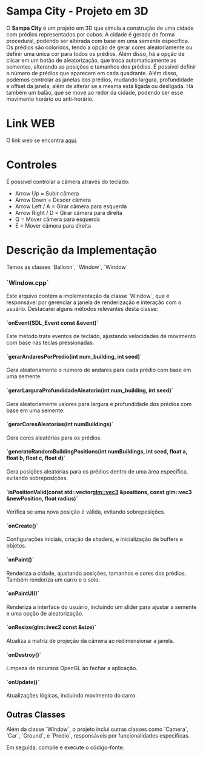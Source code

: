 # Sampa City - Projeto em 3D

O **Sampa City** é um projeto em 3D que simula a construção de uma cidade com prédios representados por cubos. A cidade é gerada de forma procedural, podendo ser alterada com base em uma semente específica. Os prédios são coloridos, tendo a opção de gerar cores aleatoriamente ou definir uma única cor para todos os prédios. Além disso, há a opção de clicar em um botão de aleatorização, que troca automaticamente as sementes, alterando as posições e tamanhos dos prédios. É possível definir o número de prédios que aparecem em cada quadrante. Além disso, podemos controlar as janelas dos prédios, mudando largura, profundidade e offset da janela, além de alterar se a mesma está ligada ou desligada. Há também um balão, que se move ao redor da cidade, podendo ser esse movimento horário ou anti-horário.

# Link WEB
O link web se encontra [aqui](https://rodrigohisashi.github.io/cidade-projeto-computacao-grafica/sampa/).

# Controles

É possível controlar a câmera através do teclado:

- Arrow Up = Subir câmera
- Arrow Down = Descer câmera
- Arrow Left / A = Girar câmera para esquerda
- Arrow Right / D = Girar cãmera para direita
- Q = Mover câmera para esquerda
- E = Mover câmera para direita


# Descrição da Implementação

Temos as classes \`Balloon\`, \`Window\`, \`Window\`



### \`Window.cpp\`

Este arquivo contém a implementação da classe \`Window\`, que é responsável por gerenciar a janela de renderização e interação com o usuário. Destacarei alguns métodos relevantes desta classe:

#### \`onEvent(SDL_Event const &event)\`

Este método trata eventos de teclado, ajustando velocidades de movimento com base nas teclas pressionadas.

#### \`gerarAndaresPorPredio(int num_building, int seed)\`

Gera aleatoriamente o número de andares para cada prédio com base em uma semente.

#### \`gerarLarguraProfundidadeAleatorio(int num_building, int seed)\`

Gera aleatoriamente valores para largura e profundidade dos prédios com base em uma semente.

#### \`gerarCoresAleatorias(int numBuildings)\`

Gera cores aleatórias para os prédios.

#### \`generateRandomBuildingPositions(int numBuildings, int seed, float a, float b, float c, float d)\`

Gera posições aleatórias para os prédios dentro de uma área específica, evitando sobreposições.

#### \`isPositionValid(const std::vector<glm::vec3> &positions, const glm::vec3 &newPosition, float radius)\`

Verifica se uma nova posição é válida, evitando sobreposições.

#### \`onCreate()\`

Configurações iniciais, criação de shaders, e inicialização de buffers e objetos.

#### \`onPaint()\`

Renderiza a cidade, ajustando posições, tamanhos e cores dos prédios. Também renderiza um carro e o solo.

#### \`onPaintUI()\`

Renderiza a interface do usuário, incluindo um slider para ajustar a semente e uma opção de aleatorização.

#### \`onResize(glm::ivec2 const &size)\`

Atualiza a matriz de projeção da câmera ao redimensionar a janela.

#### \`onDestroy()\`

Limpeza de recursos OpenGL ao fechar a aplicação.

#### \`onUpdate()\`

Atualizações lógicas, incluindo movimento do carro.

## Outras Classes

Além da classe \`Window\`, o projeto inclui outras classes como \`Camera\`, \`Car\`, \`Ground\`, e \`Predio\`, responsáveis por funcionalidades específicas.

 Em seguida, compile e execute o código-fonte.


